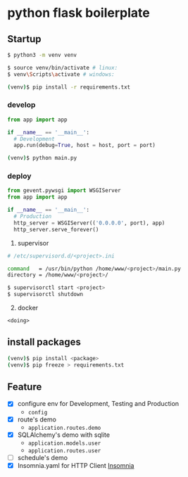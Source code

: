 # python flask boilerplate

## Startup

``` bash
$ python3 -m venv venv

$ source venv/bin/activate # linux: 
$ venv\Scripts\activate # windows: 

(venv)$ pip install -r requirements.txt
```

### develop

``` python
from app import app

if __name__ == '__main__':
  # Development
  app.run(debug=True, host = host, port = port)
```

``` bash
(venv)$ python main.py
```

### deploy

``` python
from gevent.pywsgi import WSGIServer
from app import app

if __name__ == '__main__':
  # Production
  http_server = WSGIServer(('0.0.0.0', port), app)
  http_server.serve_forever()
```

1. supervisor

``` bash
# /etc/supervisord.d/<project>.ini

command   = /usr/bin/python /home/www/<project>/main.py
directory = /home/www/<project>/
```

```bash
$ supervisorctl start <project>
$ supervisorctl shutdown
```

2. docker

`<doing>`

## install packages

``` bash
(venv)$ pip install <package>
(venv)$ pip freeze > requirements.txt
```

## Feature

- [x] configure env for Development, Testing and Production
  - `config`
- [x] route's demo 
  - `application.routes.demo`
- [x] SQLAlchemy's demo with sqlite 
  - `application.models.user` 
  - `application.routes.user`
- [ ] schedule's demo
- [x] Insomnia.yaml for HTTP Client [Insomnia](https://insomnia.rest/)
